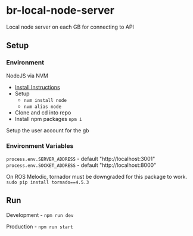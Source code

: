 # br-local-node-server
Local node server on each GB for connecting to API

## Setup

### Environment

NodeJS via NVM
- [Install Instructions](https://github.com/nvm-sh/nvm#install--update-script)
- Setup
  - `nvm install node`
  - `nvm alias node`
- Clone and cd into repo
- Install npm packages `npm i`

Setup the user account for the gb

### Environment Variables

`process.env.SERVER_ADDRESS` - default "http://localhost:3001"
`process.env.SOCKET_ADDRESS` - default "http://localhost:8000"

On ROS Melodic, tornador must be downgraded for this package to work.
`sudo pip install tornado==4.5.3`

## Run
Development - `npm run dev`

Production - `npm run start`

